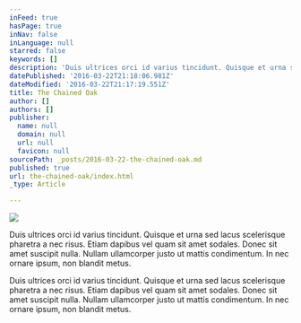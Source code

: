 ```yaml
---
inFeed: true
hasPage: true
inNav: false
inLanguage: null
starred: false
keywords: []
description: 'Duis ultrices orci id varius tincidunt. Quisque et urna sed lacus scelerisque pharetra a nec risus. Etiam dapibus vel quam sit amet sodales. Donec sit amet suscipit nulla. Nullam ullamcorper justo ut mattis condimentum. In nec ornare ipsum, non blandit metus.'
datePublished: '2016-03-22T21:18:06.981Z'
dateModified: '2016-03-22T21:17:19.551Z'
title: The Chained Oak
author: []
authors: []
publisher:
  name: null
  domain: null
  url: null
  favicon: null
sourcePath: _posts/2016-03-22-the-chained-oak.md
published: true
url: the-chained-oak/index.html
_type: Article

---
```

![](https://the-grid-user-content.s3-us-west-2.amazonaws.com/516774ba-81af-4509-b439-da5f30daad6f.jpg)

Duis ultrices orci id varius tincidunt. Quisque et urna sed lacus scelerisque pharetra a nec risus. Etiam dapibus vel quam sit amet sodales. Donec sit amet suscipit nulla. Nullam ullamcorper justo ut mattis condimentum. In nec ornare ipsum, non blandit metus.

Duis ultrices orci id varius tincidunt. Quisque et urna sed lacus scelerisque pharetra a nec risus. Etiam dapibus vel quam sit amet sodales. Donec sit amet suscipit nulla. Nullam ullamcorper justo ut mattis condimentum. In nec ornare ipsum, non blandit metus.